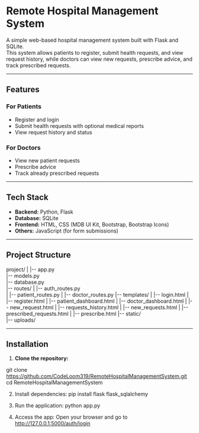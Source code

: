 # Remote Hospital Management System

A simple web-based hospital management system built with Flask and SQLite.  
This system allows patients to register, submit health requests, and view request history, while doctors can view new requests, prescribe advice, and track prescribed requests.

---

## Features

### For Patients
- Register and login
- Submit health requests with optional medical reports
- View request history and status

### For Doctors
- View new patient requests
- Prescribe advice
- Track already prescribed requests

---

## Tech Stack
- **Backend:** Python, Flask
- **Database:** SQLite
- **Frontend:** HTML, CSS (MDB UI Kit, Bootstrap, Bootstrap Icons)
- **Others:** JavaScript (for form submissions)

---

## Project Structure

project/
|
|-- app.py               
|-- models.py             
|-- database.py          
|-- routes/
|   |-- auth_routes.py    
|   |-- patient_routes.py
|   |-- doctor_routes.py
|-- templates/
|   |-- login.html
|   |-- register.html
|   |-- patient_dashboard.html
|   |-- doctor_dashboard.html
|   |-- new_request.html
|   |-- requests_history.html
|   |-- new_requests.html
|   |-- prescribed_requests.html
|   |-- prescribe.html
|-- static/               
|-- uploads/              


---

## Installation

1. **Clone the repository:**

git clone https://github.com/CodeLoom319/RemoteHospitalManagementSystem.git
cd RemoteHospitalManagementSystem

2. Install dependencies:
pip install flask flask_sqlalchemy

3. Run the application:
python app.py

4. Access the app:
Open your browser and go to http://127.0.0.1:5000/auth/login
